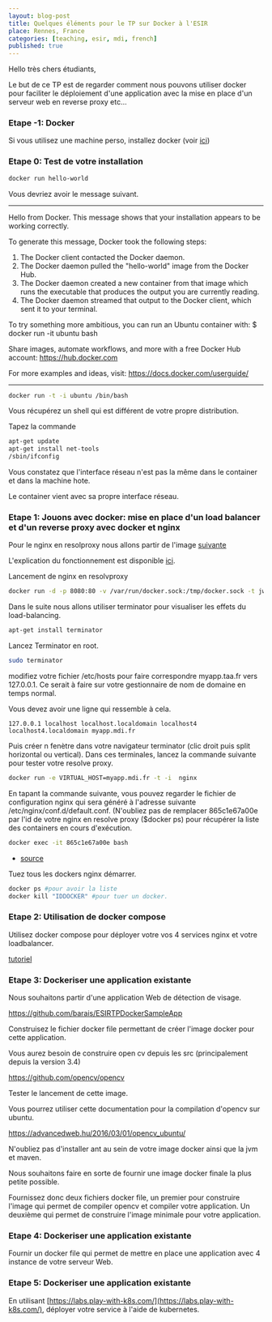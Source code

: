 ```yaml
---
layout: blog-post
title: Quelques éléments pour le TP sur Docker à l'ESIR
place: Rennes, France
categories: [teaching, esir, mdi, french]
published: true
---
```

Hello très chers étudiants,

Le but de ce TP est de regarder comment nous pouvons utiliser docker pour faciliter le déploiement d'une application avec la mise en place d'un serveur web en reverse proxy etc...

<!--more-->

### Etape -1: Docker

Si vous utilisez une machine perso, installez docker (voir [ici](http://olivier.barais.fr/blog/posts/teaching/istic/m2/french/2018/09/10/Operation_portable_M2_ISTIC.html))

### Etape 0: Test de votre installation

```bash
docker run hello-world
```

Vous devriez avoir le message suivant.

----

Hello from Docker.
This message shows that your installation appears to be working correctly.

To generate this message, Docker took the following steps:

 1. The Docker client contacted the Docker daemon.
 2. The Docker daemon pulled the "hello-world" image from the Docker Hub.
 3. The Docker daemon created a new container from that image which runs the
    executable that produces the output you are currently reading.
 4. The Docker daemon streamed that output to the Docker client, which sent it
    to your terminal.

To try something more ambitious, you can run an Ubuntu container with:
 $ docker run -it ubuntu bash

Share images, automate workflows, and more with a free Docker Hub account:
 https://hub.docker.com

For more examples and ideas, visit:
 https://docs.docker.com/userguide/

----

```bash
docker run -t -i ubuntu /bin/bash
```

Vous récupérez un shell qui est différent de votre propre distribution.

Tapez la commande

```bash
apt-get update
apt-get install net-tools
/sbin/ifconfig
```

Vous constatez que l'interface réseau n'est pas la même dans le container et dans la machine hote.

Le container vient avec sa propre interface réseau.

### Etape 1: Jouons avec docker: mise en place d'un load balancer et d'un reverse proxy avec docker et nginx

Pour le nginx en resolproxy nous allons partir de l'image [suivante](https://github.com/jwilder/nginx-proxy)

L'explication du fonctionnement est disponible [ici](http://jasonwilder.com/blog/2014/03/25/automated-nginx-reverse-proxy-for-docker/).

Lancement de nginx en resolvproxy

```bash
docker run -d -p 8080:80 -v /var/run/docker.sock:/tmp/docker.sock -t jwilder/nginx-proxy 
```

Dans le suite nous allons utiliser terminator pour visualiser les effets du load-balancing.

```bash
apt-get install terminator
```

Lancez Terminator en root.

```bash
sudo terminator
```

modifiez votre fichier /etc/hosts pour faire correspondre myapp.taa.fr vers 127.0.0.1. Ce serait à faire sur votre gestionnaire de nom de domaine en temps normal.

Vous devez avoir une ligne qui ressemble à cela.

```
127.0.0.1 localhost localhost.localdomain localhost4 localhost4.localdomain myapp.mdi.fr
```

Puis créer n fenètre dans votre navigateur terminator (clic droit puis split horizontal ou vertical).
Dans ces terminales, lancez la commande suivante pour tester votre resolve proxy.

```bash
docker run -e VIRTUAL_HOST=myapp.mdi.fr -t -i  nginx
```

En tapant la commande suivante, vous pouvez regarder le fichier de configuration nginx qui sera généré à l'adresse suivante /etc/nginx/conf.d/default.conf. (N'oubliez pas de remplacer  865c1e67a00e par l'id de votre nginx en resolve proxy ($docker ps) pour récupérer la liste des containers en cours d'exécution.

```bash
docker exec -it 865c1e67a00e bash
```

- [source](http://jasonwilder.com/blog/2014/03/25/automated-nginx-reverse-proxy-for-docker/)

Tuez tous les dockers nginx démarrer.

```bash
docker ps #pour avoir la liste
docker kill "IDDOCKER" #pour tuer un docker. 
```

### Etape 2: Utilisation de docker compose

Utilisez docker compose pour déployer votre vos 4 services nginx et votre loadbalancer.

[tutoriel](https://docs.docker.com/get-started/part3/)

### Etape 3: Dockeriser une application existante

Nous souhaitons partir d'une application Web de détection de visage.

https://github.com/barais/ESIRTPDockerSampleApp

Construisez le fichier docker file permettant de créer l'image docker pour cette application.

Vous aurez besoin de construire open cv depuis les src (principalement depuis la version 3.4)

https://github.com/opencv/opencv

Tester le lancement de cette image.

Vous pourrez utiliser cette documentation pour la compilation d'opencv sur ubuntu.

https://advancedweb.hu/2016/03/01/opencv_ubuntu/

N'oubliez pas d'installer ant au sein de votre image docker ainsi que la jvm et maven.

Nous souhaitons faire en sorte de fournir une image docker finale la plus petite possible.

Fournissez donc deux fichiers docker file, un premier pour construire l'image qui permet de compiler opencv et compiler votre application. Un deuxième qui permet de construire l'image minimale pour votre application.

### Etape 4: Dockeriser une application existante

Fournir un docker file qui permet de mettre en place une application avec 4 instance de votre serveur Web.

### Etape 5: Dockeriser une application existante

En utilisant [https://labs.play-with-k8s.com/](https://labs.play-with-k8s.com/), déployer votre service à l'aide de kubernetes.
